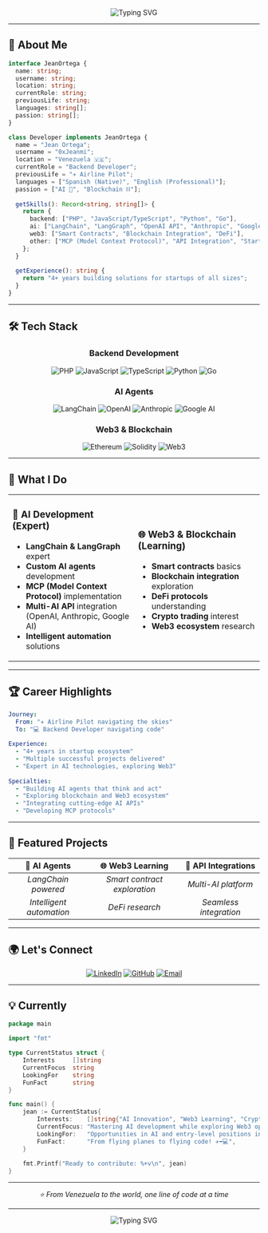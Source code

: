 <div align="center">
  <img src="https://readme-typing-svg.herokuapp.com?font=Fira+Code&size=32&duration=2800&pause=2000&color=A9FEF7&center=true&vCenter=true&width=940&lines=Hi%2C+I'm+Jean+Ortega+%F0%9F%91%8B;Ex-Airline+Pilot+%E2%9C%88%EF%B8%8F+turned+Backend+Developer+%F0%9F%92%BB;AI+%26+Web3+Specialist+%F0%9F%A4%96%F0%9F%9A%80;From+Venezuela+%F0%9F%87%BB%F0%9F%87%AA+to+the+World+%F0%9F%8C%8D" alt="Typing SVG" />
</div>

---

## 🚀 About Me

```typescript
interface JeanOrtega {
  name: string;
  username: string;
  location: string;
  currentRole: string;
  previousLife: string;
  languages: string[];
  passion: string[];
}

class Developer implements JeanOrtega {
  name = "Jean Ortega";
  username = "0xJeanmi";
  location = "Venezuela 🇻🇪";
  currentRole = "Backend Developer";
  previousLife = "✈️ Airline Pilot";
  languages = ["Spanish (Native)", "English (Professional)"];
  passion = ["AI 🤖", "Blockchain ⛓️"];
  
  getSkills(): Record<string, string[]> {
    return {
      backend: ["PHP", "JavaScript/TypeScript", "Python", "Go"],
      ai: ["LangChain", "LangGraph", "OpenAI API", "Anthropic", "Google AI"],
      web3: ["Smart Contracts", "Blockchain Integration", "DeFi"],
      other: ["MCP (Model Context Protocol)", "API Integration", "Startups"]
    };
  }
  
  getExperience(): string {
    return "4+ years building solutions for startups of all sizes";
  }
}
```

---

## 🛠️ Tech Stack

<div align="center">

### Backend Development
![PHP](https://img.shields.io/badge/PHP-777BB4?style=for-the-badge&logo=php&logoColor=white)
![JavaScript](https://img.shields.io/badge/JavaScript-F7DF1E?style=for-the-badge&logo=javascript&logoColor=black)
![TypeScript](https://img.shields.io/badge/TypeScript-007ACC?style=for-the-badge&logo=typescript&logoColor=white)
![Python](https://img.shields.io/badge/Python-3776AB?style=for-the-badge&logo=python&logoColor=white)
![Go](https://img.shields.io/badge/Go-00ADD8?style=for-the-badge&logo=go&logoColor=white)

### AI Agents
![LangChain](https://img.shields.io/badge/🦜_LangChain-FF6B6B?style=for-the-badge)
![OpenAI](https://img.shields.io/badge/OpenAI-412991?style=for-the-badge&logo=openai&logoColor=white)
![Anthropic](https://img.shields.io/badge/Anthropic-8B5CF6?style=for-the-badge)
![Google AI](https://img.shields.io/badge/Google_AI-4285F4?style=for-the-badge&logo=google&logoColor=white)

### Web3 & Blockchain
![Ethereum](https://img.shields.io/badge/Ethereum-3C3C3D?style=for-the-badge&logo=ethereum&logoColor=white)
![Solidity](https://img.shields.io/badge/Solidity-363636?style=for-the-badge&logo=solidity&logoColor=white)
![Web3](https://img.shields.io/badge/Web3-F16822?style=for-the-badge&logo=web3.js&logoColor=white)

</div>

---

## 🎯 What I Do

<table>
<tr>
<td width="50%">

### 🤖 AI Development (Expert)
- **LangChain & LangGraph** expert
- **Custom AI agents** development
- **MCP (Model Context Protocol)** implementation
- **Multi-AI API** integration (OpenAI, Anthropic, Google AI)
- **Intelligent automation** solutions

</td>
<td width="50%">

### 🌐 Web3 & Blockchain (Learning)
- **Smart contracts** basics
- **Blockchain integration** exploration
- **DeFi protocols** understanding
- **Crypto trading** interest
- **Web3 ecosystem** research

</td>
</tr>
</table>

---

## 🏆 Career Highlights

```yaml
Journey:
  From: "✈️ Airline Pilot navigating the skies"
  To: "💻 Backend Developer navigating code"
  
Experience:
  - "4+ years in startup ecosystem"
  - "Multiple successful projects delivered"
  - "Expert in AI technologies, exploring Web3"
  
Specialties:
  - "Building AI agents that think and act"
  - "Exploring blockchain and Web3 ecosystem"
  - "Integrating cutting-edge AI APIs"
  - "Developing MCP protocols"
```

---

## 🌟 Featured Projects

<div align="center">
  
| 🤖 AI Agents | 🌐 Web3 Learning | 🔗 API Integrations |
|:---:|:---:|:---:|
| *LangChain powered* | *Smart contract exploration* | *Multi-AI platform* |
| *Intelligent automation* | *DeFi research* | *Seamless integration* |

</div>

---

## 🌍 Let's Connect

<div align="center">
  
[![LinkedIn](https://img.shields.io/badge/LinkedIn-0077B5?style=for-the-badge&logo=linkedin&logoColor=white)](https://www.linkedin.com/in/jean-ortega-146882116/)
[![GitHub](https://img.shields.io/badge/GitHub-100000?style=for-the-badge&logo=github&logoColor=white)](https://github.com/0xJeanmi)
[![Email](https://img.shields.io/badge/Email-D14836?style=for-the-badge&logo=gmail&logoColor=white)](mailto:jean@example.com)

</div>

---

## 💡 Currently

```go
package main

import "fmt"

type CurrentStatus struct {
    Interests     []string
    CurrentFocus  string
    LookingFor    string
    FunFact       string
}

func main() {
    jean := CurrentStatus{
        Interests:    []string{"AI Innovation", "Web3 Learning", "Crypto Exploration"},
        CurrentFocus: "Mastering AI development while exploring Web3 opportunities",
        LookingFor:   "Opportunities in AI and entry-level positions in Crypto/Web3",
        FunFact:      "From flying planes to flying code! ✈️➡️💻",
    }
    
    fmt.Printf("Ready to contribute: %+v\n", jean)
}
```

---

<div align="center">
  <i>⭐ From Venezuela to the world, one line of code at a time</i>
</div>

---

<div align="center">
  <img src="https://readme-typing-svg.herokuapp.com?font=Fira+Code&size=18&duration=3000&pause=1000&color=58A6FF&center=true&vCenter=true&width=600&lines=Thanks+for+visiting+my+profile!+%F0%9F%91%8B;Let's+build+something+amazing+together!+%F0%9F%9A%80;AI+%2B+Web3+%3D+Future+%F0%9F%A4%96%E2%9C%A8" alt="Typing SVG" />
</div>
